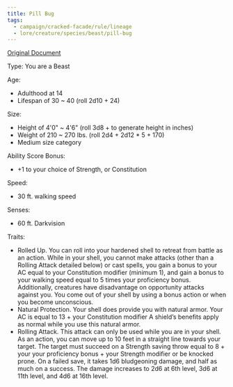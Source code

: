 ```yaml
---
title: Pill Bug
tags:
  - campaign/cracked-facade/rule/lineage
  - lore/creature/species/beast/pill-bug
---
```


[Original Document](https://www.gmbinder.com/share/-LuKipkvZlDpiWEheHDx)

Type: You are a Beast

Age:

- Adulthood at 14
- Lifespan of 30 ~ 40 (roll 2d10 + 24)

Size:

- Height of 4'0" ~ 4'6" (roll 3d8 +  to generate height in inches)
- Weight of 210 ~ 270 lbs. (roll 2d4 + 2d12 * 5 + 170)
- Medium size category

Ability Score Bonus:

- +1 to your choice of Strength, or Constitution

Speed:

- 30 ft. walking speed

Senses:

- 60 ft. Darkvision

Traits:

- Rolled Up. You can roll into your hardened shell to retreat from battle as an action. While in your shell, you cannot make attacks (other than a Rolling Attack detailed below) or cast spells, you gain a bonus to your AC equal to your Constitution modifier (minimum 1), and gain a bonus to your walking speed equal to 5 times your proficiency bonus. Additionally, creatures have disadvantage on opportunity attacks against you. You come out of your shell by using a bonus action or when you become unconscious.
- Natural Protection. Your shell does provide you with natural armor. Your AC is equal to 13 + your Constitution modifier A shield’s benefits apply as normal while you use this natural armor.
- Rolling Attack. This attack can only be used while you are in your shell. As an action, you can move up to 10 feet in a straight line towards your target. The target must succeed on a Strength saving throw equal to 8 + your your proficiency bonus + your Strength modifier or be knocked prone. On a failed save, it takes 1d6 bludgeoning damage, and half as much on a success. The damage increases to 2d6 at 6th level, 3d6 at 11th level, and 4d6 at 16th level.

